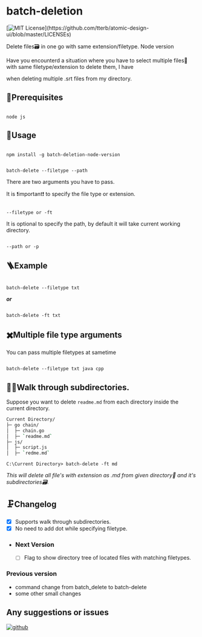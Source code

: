   

#  batch-deletion

[![MIT License](https://img.shields.io/apm/l/atomic-design-ui.svg?)](https://github.com/tterb/atomic-design-ui/blob/master/LICENSEs)

Delete files🗃 in one go with same extension/filetype. Node version

  

Have you encounterd a situation where you have to select multiple files📁 with same filetype/extension to delete them, I have

when deleting multiple .srt files from my directory.

  

##  🤵‍Prerequisites

```

node js

```

##  🔮Usage

  

```

npm install -g batch-deletion-node-version

```

```

batch-delete --filetype --path

```

  

There are two arguments you have to pass.

  

It is ❗important❗ to specify the file type or extension.

```

--filetype or -ft

```

  

It is optional to specify the path, by default it will take current working directory.

```

--path or -p

```

##  🪜Example

```

batch-delete --filetype txt

```

***or***

```

batch-delete -ft txt

```

  

##  ✖️Multiple file type arguments

You can pass multiple filetypes at sametime

```

batch-delete --filetype txt java cpp

```

## 🚶‍♀️Walk through subdirectories.

Suppose you want to delete `readme.md` from each directory inside the current directory.

```bash
Current Directory/
├─ go chain/
│  ├─ chain.go
│  ├─ `readme.md`
├─ js/
│  ├─ script.js
│  ├─ `redme.md`
```

```
C:\Current Directory> batch-delete -ft md
```
*This will delete all file's with extension as .md from given directory📂 and it's subdirectories🗃.*

##  🗜️Changelog

 - [x] Supports walk through subdirectories.
 - [x] No need to add dot while specifying filetype.
 - ###	Next Version
	 -  [ ] Flag to show directory tree of located files with matching filetypes.

  
### Previous version
- command change from batch_delete to batch-delete
- some other small changes

  
 ## Any suggestions or issues
 [![github](https://img.shields.io/badge/github-1DA1F2?style=for-the-badge&logo=github&logoColor=black)](https://github.com/udhaybegyall/batch-deletion-node-version/issues)